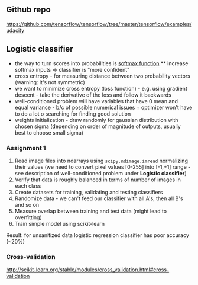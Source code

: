 ## Github repo
https://github.com/tensorflow/tensorflow/tree/master/tensorflow/examples/udacity

## Logistic classifier
* the way to turn scores into probabilities is [softmax function](https://en.wikipedia.org/wiki/Softmax_function)
** increase softmax inputs => classifier is "more confident"
* cross entropy - for measuring distance between two probability vectors (warning: it's not symmetric)
* we want to minimize cross entropy (loss function) - e.g. using gradient descent - take the derivative of the loss and follow it backwards
* well-conditioned problem will have variables that have 0 mean and equal variance - b/c of possible numerical issues + optimizer won't have to do a lot o searching for finding good solution
* weights initialization - draw randomly for gaussian distribution with chosen sigma (depending on order of magnitude of outputs, usually best to choose small sigma)

### Assignment 1
1. Read image files into ndarrays using `scipy.ndimage.imread` normalizing their values (we need to convert pixel values [0-255] into [-1,+1] range - see description of well-conditioned problem under **Logistic classifier**)
1. Verify that data is roughly balanced in terms of number of images in each class
1. Create datasets for training, validating and testing classifiers
1. Randomize data - we can't feed our classifier with all A's, then all B's and so on
1. Measure overlap between training and test data (might lead to overfitting)
1. Train simple model using scikit-learn

Result: for unsanitized data logistic regression classifier has poor accuracy (~20%)

### Cross-validation
http://scikit-learn.org/stable/modules/cross_validation.html#cross-validation
